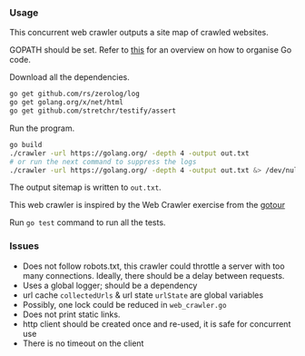 ### Usage

This concurrent web crawler outputs a site map of crawled websites.

GOPATH should be set. Refer to [this](https://golang.org/doc/code.html) for an
overview on how to organise Go code.

Download all the dependencies.

```bash
go get github.com/rs/zerolog/log
go get golang.org/x/net/html
go get github.com/stretchr/testify/assert
```
Run the program.

```bash
go build
./crawler -url https://golang.org/ -depth 4 -output out.txt
# or run the next command to suppress the logs
./crawler -url https://golang.org/ -depth 4 -output out.txt &> /dev/null
```

The output sitemap is written to `out.txt`.

This web crawler is inspired by the Web Crawler exercise from the
[gotour](https://tour.golang.org/concurrency/10)


Run `go test` command to run all the tests.

### Issues

- Does not follow robots.txt, this crawler could throttle a server with too many
  connections. Ideally, there should be a delay between requests.
- Uses a global logger; should be a dependency
- url cache `collectedUrls` & url state `urlState` are global variables
- Possibly, one lock could be reduced in `web_crawler.go`
- Does not print static links.
- http client should be created once and re-used, it is safe for concurrent use
- There is no timeout on the client
